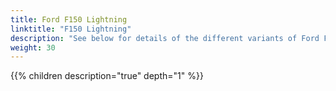 ```yaml
---
title: Ford F150 Lightning
linktitle: "F150 Lightning"
description: "See below for details of the different variants of Ford F150 Lightning"
weight: 30
---
```

{{% children description="true" depth="1" %}}
